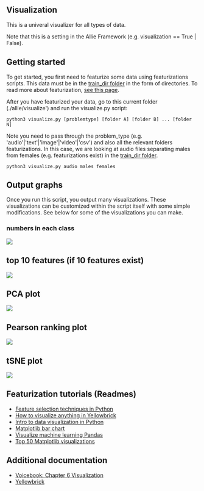 ## Visualization

This is a univeral visualizer for all types of data. 

Note that this is a setting in the Allie Framework (e.g. visualization == True | False).

## Getting started
To get started, you first need to featurize some data using featurizations scripts. This data must be in the [train_dir folder](https://github.com/jim-schwoebel/allie/tree/master/train_dir) in the form of directories. To read more about featurization, [see this page](https://github.com/jim-schwoebel/allie/tree/master/features).

After you have featurized your data, go to this current folder (./allie/visualize') and run the visualize.py script:
```
python3 visualize.py [problemtype] [folder A] [folder B] ... [folder N]
```
Note you need to pass through the problem_type (e.g. 'audio'|'text'|'image'|'video'|'csv') and also all the relevant folders featurizations. In this case, we are looking at audio files separating males from females (e.g. featurizations exist) in the [train_dir folder](https://github.com/jim-schwoebel/allie/tree/master/train_dir).
```
python3 visualize.py audio males females 
```

## Output graphs

Once you run this script, you output many visualizations. These visualizations can be customized within the script itself with some simple modifications. See below for some of the visualizations you can make.

### numbers in each class
![](https://github.com/jim-schwoebel/allie/blob/master/visualize/data/classes.png)

## top 10 features (if 10 features exist)
![](https://github.com/jim-schwoebel/allie/blob/master/visualize/data/feature_importance.png)

## PCA plot
![](https://github.com/jim-schwoebel/allie/blob/master/visualize/data/pca.png)

## Pearson ranking plot
![](https://github.com/jim-schwoebel/allie/blob/master/visualize/data/pearson.png)

## tSNE plot
![](https://github.com/jim-schwoebel/allie/blob/master/visualize/data/tsne.png)


## Featurization tutorials (Readmes)
* [Feature selection techniques in Python](https://towardsdatascience.com/feature-selection-techniques-in-machine-learning-with-python-f24e7da3f36e)
* [How to visualize anything in Yellowbrick](https://medium.com/analytics-vidhya/how-to-visualize-anything-in-machine-learning-using-yellowbrick-and-mlxtend-39c45e1e9e9f)
* [Intro to data visualization in Python](https://gilberttanner.com/blog/introduction-to-data-visualization-inpython)
* [Matplotlib bar chart](https://pythonspot.com/matplotlib-bar-chart/)
* [Visualize machine learning Pandas](https://machinelearningmastery.com/visualize-machine-learning-data-python-pandas/)
* [Top 50 Matplotlib visualizations](https://www.machinelearningplus.com/plots/top-50-matplotlib-visualizations-the-master-plots-python/)

## Additional documentation
* [Voicebook: Chapter 6 Visualization](https://github.com/jim-schwoebel/voicebook/tree/master/chapter_6_visualization)
* [Yellowbrick](https://www.scikit-yb.org/en/latest/)
